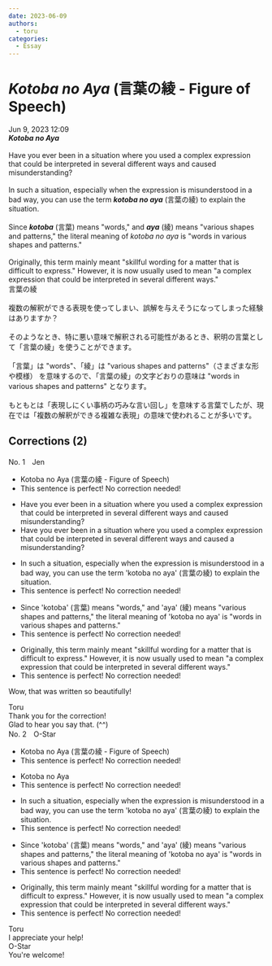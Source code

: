 ```yaml
---
date: 2023-06-09
authors:
  - toru
categories:
  - Essay
---
```


<h1 id="subject_show"><strong><em>Kotoba no Aya</strong></em> (言葉の綾 - Figure of Speech)</h1>
<div class="date">Jun 9, 2023 12:09</div>
<div id="post"><div id="body_show_ori">
<strong><em>Kotoba no Aya</strong></em><br/><br/>Have you ever been in a situation where you used a complex expression that could be interpreted in several different ways and caused misunderstanding?<br/><br/>In such a situation, especially when the expression is misunderstood in a bad way, you can use the term <strong><em>kotoba no aya</em></strong> (言葉の綾) to explain the situation.<br/><br/>Since <strong><em>kotoba</em></strong> (言葉) means "words," and <strong><em>aya</em></strong> (綾) means "various shapes and patterns," the literal meaning of <em>kotoba no aya</em> is "words in various shapes and patterns."<br/><br/>Originally, this term mainly meant "skillful wording for a matter that is difficult to express." However, it is now usually used to mean "a complex expression that could be interpreted in several different ways."
</div></div>

<!-- more -->

<div id="post_ja"><div id="body_show_mo">
言葉の綾<br/><br/>複数の解釈ができる表現を使ってしまい、誤解を与えそうになってしまった経験はありますか？<br/><br/>そのようなとき、特に悪い意味で解釈される可能性があるとき、釈明の言葉として「言葉の綾」を使うことができます。<br/><br/>「言葉」は "words"、「綾」は "various shapes and patterns"（さまざまな形や模様） を意味するので、「言葉の綾」の文字どおりの意味は "words in various shapes and patterns" となります。<br/><br/>もともとは「表現しにくい事柄の巧みな言い回し」を意味する言葉でしたが、現在では「複数の解釈ができる複雑な表現」の意味で使われることが多いです。
</div></div>

## Corrections (2)
<div id="block"><div class="first_name"> No. 1　<span class="just_name">Jen</span></div><div id="block2">
<ul class="correction_field">
<li class="incorrect">Kotoba no Aya (言葉の綾 - Figure of Speech)</li>
<li class="corrected perfect">This sentence is perfect! No correction needed!</li>
</ul>
<ul class="correction_field">
<li class="incorrect">Have you ever been in a situation where you used a complex expression that could be interpreted in several different ways and caused misunderstanding?</li>
<li class="corrected correct">
Have you ever been in a situation where you used a complex expression that could be interpreted in several different ways and caused a misunderstanding?
</li>
</ul>
<ul class="correction_field">
<li class="incorrect">In such a situation, especially when the expression is misunderstood in a bad way, you can use the term 'kotoba no aya' (言葉の綾) to explain the situation.</li>
<li class="corrected perfect">This sentence is perfect! No correction needed!</li>
</ul>
<ul class="correction_field">
<li class="incorrect">Since 'kotoba' (言葉) means "words," and 'aya' (綾) means "various shapes and patterns," the literal meaning of 'kotoba no aya' is "words in various shapes and patterns."</li>
<li class="corrected perfect">This sentence is perfect! No correction needed!</li>
</ul>
<ul class="correction_field">
<li class="incorrect">Originally, this term mainly meant "skillful wording for a matter that is difficult to express." However, it is now usually used to mean "a complex expression that could be interpreted in several different ways."</li>
<li class="corrected perfect">This sentence is perfect! No correction needed!</li>
</ul>
<p class="comment_small">
 Wow, that was written so beautifully!
</p>

</div><div class="name"><span class="just_name">Toru</span><br>
Thank you for the correction!<br/>Glad to hear you say that. (^^)
</div>
</div>
<div id="block"><div class="first_name"> No. 2　<span class="just_name">O-Star</span></div><div id="block2">
<ul class="correction_field">
<li class="incorrect">Kotoba no Aya (言葉の綾 - Figure of Speech)</li>
<li class="corrected perfect">This sentence is perfect! No correction needed!</li>
</ul>
<ul class="correction_field">
<li class="incorrect">Kotoba no Aya</li>
<li class="corrected perfect">This sentence is perfect! No correction needed!</li>
</ul>
<ul class="correction_field">
<li class="incorrect">In such a situation, especially when the expression is misunderstood in a bad way, you can use the term 'kotoba no aya' (言葉の綾) to explain the situation.</li>
<li class="corrected perfect">This sentence is perfect! No correction needed!</li>
</ul>
<ul class="correction_field">
<li class="incorrect">Since 'kotoba' (言葉) means "words," and 'aya' (綾) means "various shapes and patterns," the literal meaning of 'kotoba no aya' is "words in various shapes and patterns."</li>
<li class="corrected perfect">This sentence is perfect! No correction needed!</li>
</ul>
<ul class="correction_field">
<li class="incorrect">Originally, this term mainly meant "skillful wording for a matter that is difficult to express." However, it is now usually used to mean "a complex expression that could be interpreted in several different ways."</li>
<li class="corrected perfect">This sentence is perfect! No correction needed!</li>
</ul>
</div><div class="name"><span class="just_name">Toru</span><br>
I appreciate your help!
</div>
<div class="name"><span class="just_name">O-Star</span><br>
You're welcome!
</div>
</div>

